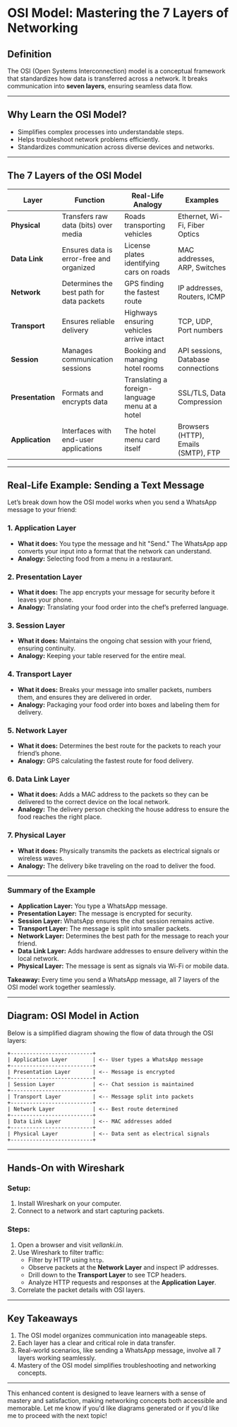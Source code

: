 # OSI Model: Mastering the 7 Layers of Networking

## **Definition**
The OSI (Open Systems Interconnection) model is a conceptual framework that standardizes how data is transferred across a network. It breaks communication into **seven layers**, ensuring seamless data flow.

---

## **Why Learn the OSI Model?**
- Simplifies complex processes into understandable steps.
- Helps troubleshoot network problems efficiently.
- Standardizes communication across diverse devices and networks.

---

## **The 7 Layers of the OSI Model**

| **Layer**       | **Function**                                  | **Real-Life Analogy**                              | **Examples**                           |
|------------------|----------------------------------------------|---------------------------------------------------|----------------------------------------|
| **Physical**     | Transfers raw data (bits) over media         | Roads transporting vehicles                       | Ethernet, Wi-Fi, Fiber Optics          |
| **Data Link**    | Ensures data is error-free and organized     | License plates identifying cars on roads         | MAC addresses, ARP, Switches           |
| **Network**      | Determines the best path for data packets    | GPS finding the fastest route                    | IP addresses, Routers, ICMP            |
| **Transport**    | Ensures reliable delivery                   | Highways ensuring vehicles arrive intact         | TCP, UDP, Port numbers                 |
| **Session**      | Manages communication sessions              | Booking and managing hotel rooms                 | API sessions, Database connections     |
| **Presentation** | Formats and encrypts data                   | Translating a foreign-language menu at a hotel    | SSL/TLS, Data Compression              |
| **Application**  | Interfaces with end-user applications       | The hotel menu card itself                       | Browsers (HTTP), Emails (SMTP), FTP    |

---

## **Real-Life Example: Sending a Text Message**

Let’s break down how the OSI model works when you send a WhatsApp message to your friend:

### **1. Application Layer**
- **What it does:** You type the message and hit "Send." The WhatsApp app converts your input into a format that the network can understand.
- **Analogy:** Selecting food from a menu in a restaurant.

### **2. Presentation Layer**
- **What it does:** The app encrypts your message for security before it leaves your phone.
- **Analogy:** Translating your food order into the chef’s preferred language.

### **3. Session Layer**
- **What it does:** Maintains the ongoing chat session with your friend, ensuring continuity.
- **Analogy:** Keeping your table reserved for the entire meal.

### **4. Transport Layer**
- **What it does:** Breaks your message into smaller packets, numbers them, and ensures they are delivered in order.
- **Analogy:** Packaging your food order into boxes and labeling them for delivery.

### **5. Network Layer**
- **What it does:** Determines the best route for the packets to reach your friend’s phone.
- **Analogy:** GPS calculating the fastest route for food delivery.

### **6. Data Link Layer**
- **What it does:** Adds a MAC address to the packets so they can be delivered to the correct device on the local network.
- **Analogy:** The delivery person checking the house address to ensure the food reaches the right place.

### **7. Physical Layer**
- **What it does:** Physically transmits the packets as electrical signals or wireless waves.
- **Analogy:** The delivery bike traveling on the road to deliver the food.

---

### **Summary of the Example**
- **Application Layer:** You type a WhatsApp message.
- **Presentation Layer:** The message is encrypted for security.
- **Session Layer:** WhatsApp ensures the chat session remains active.
- **Transport Layer:** The message is split into smaller packets.
- **Network Layer:** Determines the best path for the message to reach your friend.
- **Data Link Layer:** Adds hardware addresses to ensure delivery within the local network.
- **Physical Layer:** The message is sent as signals via Wi-Fi or mobile data.

**Takeaway:** Every time you send a WhatsApp message, all 7 layers of the OSI model work together seamlessly.

---

## **Diagram: OSI Model in Action**

Below is a simplified diagram showing the flow of data through the OSI layers:

```
+--------------------------+
| Application Layer        | <-- User types a WhatsApp message
+--------------------------+
| Presentation Layer       | <-- Message is encrypted
+--------------------------+
| Session Layer            | <-- Chat session is maintained
+--------------------------+
| Transport Layer          | <-- Message split into packets
+--------------------------+
| Network Layer            | <-- Best route determined
+--------------------------+
| Data Link Layer          | <-- MAC addresses added
+--------------------------+
| Physical Layer           | <-- Data sent as electrical signals
+--------------------------+
```

---

## **Hands-On with Wireshark**

### **Setup:**
1. Install Wireshark on your computer.
2. Connect to a network and start capturing packets.

### **Steps:**
1. Open a browser and visit *vellanki.in*.
2. Use Wireshark to filter traffic:
   - Filter by HTTP using `http`.
   - Observe packets at the **Network Layer** and inspect IP addresses.
   - Drill down to the **Transport Layer** to see TCP headers.
   - Analyze HTTP requests and responses at the **Application Layer**.
3. Correlate the packet details with OSI layers.

---

## **Key Takeaways**
1. The OSI model organizes communication into manageable steps.
2. Each layer has a clear and critical role in data transfer.
3. Real-world scenarios, like sending a WhatsApp message, involve all 7 layers working seamlessly.
4. Mastery of the OSI model simplifies troubleshooting and networking concepts.

---

This enhanced content is designed to leave learners with a sense of mastery and satisfaction, making networking concepts both accessible and memorable. Let me know if you'd like diagrams generated or if you'd like me to proceed with the next topic!

